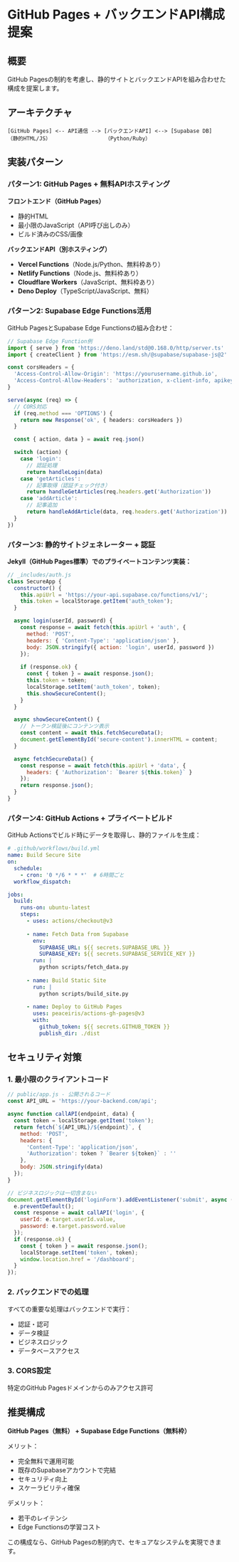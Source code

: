 # GitHub Pages + バックエンドAPI構成提案

## 概要
GitHub Pagesの制約を考慮し、静的サイトとバックエンドAPIを組み合わせた構成を提案します。

## アーキテクチャ

```
[GitHub Pages] <-- API通信 --> [バックエンドAPI] <--> [Supabase DB]
（静的HTML/JS）                 （Python/Ruby）
```

## 実装パターン

### パターン1: GitHub Pages + 無料APIホスティング

**フロントエンド（GitHub Pages）**
- 静的HTML
- 最小限のJavaScript（API呼び出しのみ）
- ビルド済みのCSS/画像

**バックエンドAPI（別ホスティング）**
- **Vercel Functions**（Node.js/Python、無料枠あり）
- **Netlify Functions**（Node.js、無料枠あり）
- **Cloudflare Workers**（JavaScript、無料枠あり）
- **Deno Deploy**（TypeScript/JavaScript、無料）

### パターン2: Supabase Edge Functions活用

GitHub PagesとSupabase Edge Functionsの組み合わせ：

```typescript
// Supabase Edge Function例
import { serve } from 'https://deno.land/std@0.168.0/http/server.ts'
import { createClient } from 'https://esm.sh/@supabase/supabase-js@2'

const corsHeaders = {
  'Access-Control-Allow-Origin': 'https://yourusername.github.io',
  'Access-Control-Allow-Headers': 'authorization, x-client-info, apikey, content-type',
}

serve(async (req) => {
  // CORS対応
  if (req.method === 'OPTIONS') {
    return new Response('ok', { headers: corsHeaders })
  }

  const { action, data } = await req.json()

  switch (action) {
    case 'login':
      // 認証処理
      return handleLogin(data)
    case 'getArticles':
      // 記事取得（認証チェック付き）
      return handleGetArticles(req.headers.get('Authorization'))
    case 'addArticle':
      // 記事追加
      return handleAddArticle(data, req.headers.get('Authorization'))
  }
})
```

### パターン3: 静的サイトジェネレーター + 認証

**Jekyll（GitHub Pages標準）でのプライベートコンテンツ実装：**

```javascript
// _includes/auth.js
class SecureApp {
  constructor() {
    this.apiUrl = 'https://your-api.supabase.co/functions/v1/';
    this.token = localStorage.getItem('auth_token');
  }

  async login(userId, password) {
    const response = await fetch(this.apiUrl + 'auth', {
      method: 'POST',
      headers: { 'Content-Type': 'application/json' },
      body: JSON.stringify({ action: 'login', userId, password })
    });
    
    if (response.ok) {
      const { token } = await response.json();
      this.token = token;
      localStorage.setItem('auth_token', token);
      this.showSecureContent();
    }
  }

  async showSecureContent() {
    // トークン検証後にコンテンツ表示
    const content = await this.fetchSecureData();
    document.getElementById('secure-content').innerHTML = content;
  }

  async fetchSecureData() {
    const response = await fetch(this.apiUrl + 'data', {
      headers: { 'Authorization': `Bearer ${this.token}` }
    });
    return response.json();
  }
}
```

### パターン4: GitHub Actions + プライベートビルド

GitHub Actionsでビルド時にデータを取得し、静的ファイルを生成：

```yaml
# .github/workflows/build.yml
name: Build Secure Site
on:
  schedule:
    - cron: '0 */6 * * *'  # 6時間ごと
  workflow_dispatch:

jobs:
  build:
    runs-on: ubuntu-latest
    steps:
      - uses: actions/checkout@v3
      
      - name: Fetch Data from Supabase
        env:
          SUPABASE_URL: ${{ secrets.SUPABASE_URL }}
          SUPABASE_KEY: ${{ secrets.SUPABASE_SERVICE_KEY }}
        run: |
          python scripts/fetch_data.py
          
      - name: Build Static Site
        run: |
          python scripts/build_site.py
          
      - name: Deploy to GitHub Pages
        uses: peaceiris/actions-gh-pages@v3
        with:
          github_token: ${{ secrets.GITHUB_TOKEN }}
          publish_dir: ./dist
```

## セキュリティ対策

### 1. 最小限のクライアントコード
```javascript
// public/app.js - 公開されるコード
const API_URL = 'https://your-backend.com/api';

async function callAPI(endpoint, data) {
  const token = localStorage.getItem('token');
  return fetch(`${API_URL}/${endpoint}`, {
    method: 'POST',
    headers: {
      'Content-Type': 'application/json',
      'Authorization': token ? `Bearer ${token}` : ''
    },
    body: JSON.stringify(data)
  });
}

// ビジネスロジックは一切含まない
document.getElementById('loginForm').addEventListener('submit', async (e) => {
  e.preventDefault();
  const response = await callAPI('login', {
    userId: e.target.userId.value,
    password: e.target.password.value
  });
  if (response.ok) {
    const { token } = await response.json();
    localStorage.setItem('token', token);
    window.location.href = '/dashboard';
  }
});
```

### 2. バックエンドでの処理
すべての重要な処理はバックエンドで実行：
- 認証・認可
- データ検証
- ビジネスロジック
- データベースアクセス

### 3. CORS設定
特定のGitHub Pagesドメインからのみアクセス許可

## 推奨構成

**GitHub Pages（無料） + Supabase Edge Functions（無料枠）**

メリット：
- 完全無料で運用可能
- 既存のSupabaseアカウントで完結
- セキュリティ向上
- スケーラビリティ確保

デメリット：
- 若干のレイテンシ
- Edge Functionsの学習コスト

この構成なら、GitHub Pagesの制約内で、セキュアなシステムを実現できます。